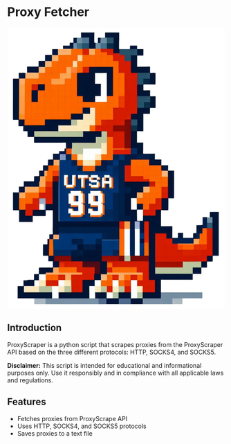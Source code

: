 # Proxy Fetcher

![Proxy Fetcher](logo.png)

## Introduction

ProxyScraper is a python script that scrapes proxies from the ProxyScraper API based on the three different protocols: HTTP, SOCKS4, and SOCKS5.

**Disclaimer:** This script is intended for educational and informational purposes only. Use it responsibly and in compliance with all applicable laws and regulations.

## Features

- Fetches proxies from ProxyScrape API
- Uses HTTP, SOCKS4, and SOCKS5 protocols
- Saves proxies to a text file
